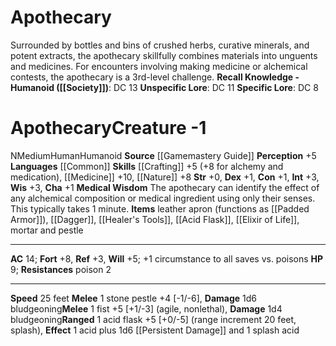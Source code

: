 ﻿---
ac: '14'
alignment: N
all_resistance: null
burrow_speed: null
charisma: '+1'
climb_speed: null
constitution: '+1'
creature_ability:
- Medical Wisdom
creature_family: '[[DATABASE/monsterfamily/Healers|Healers]]'
description: 'Surrounded by bottles and bins of crushed herbs, curative minerals,
  and potent extracts, the apothecary skillfully combines materials into unguents
  and medicines. For encounters involving making medicine or alchemical contests,
  the apothecary is a 3rd-level challenge.<br/><br/><b><u>Recall Knowledge - Humanoid</u>
  ( [[DATABASE/skill/Society|Society]] )</b>: DC 13<br/><b><u>Unspecific Lore</u></b>:
  DC 11<br/><b><u>Specific Lore</u></b>: DC 8'
dexterity: '+1'
element: null
fly_speed: null
fortitude: '+8'
hp: '9'
id: '908'
immunity: null
intelligence: '+3'
land_speed: '25'
language:
- '[[DATABASE/language/Common|Common]]'
level: '-1'
max_speed: '25'
name: Apothecary
perception: '+5'
rarity: Common
reflex: '+3'
resistance:
- poison 2
rus_type_level: null
sense: null
size: Medium
skill:
- '[[DATABASE/skill/Crafting|Crafting]] +5'
- '[[DATABASE/skill/Medicine|Medicine]] +10'
- '[[DATABASE/skill/Nature|Nature]] +8'
source: '[[DATABASE/source/Gamemastery Guide|Gamemastery Guide]]'
speed:
- 25 feet
spell: null
strength: '+0'
strength_req: '0'
strongest_save:
- Fortitude
swim_speed: null
trait:
- '[[DATABASE/trait/Human|Human]]'
- '[[DATABASE/trait/Humanoid|Humanoid]]'
type: Creature
vision: null
weakest_save:
- Reflex
weakness: null
will: '+5'
wisdom: '+3'

---
# Apothecary

Surrounded by bottles and bins of crushed herbs, curative minerals, and potent extracts, the apothecary skillfully combines materials into unguents and medicines. For encounters involving making medicine or alchemical contests, the apothecary is a 3rd-level challenge.
**Recall Knowledge - Humanoid ([[Society]])**: DC 13
**Unspecific Lore**: DC 11
**Specific Lore**: DC 8

# Apothecary<span class="item-type">Creature -1</span>

<span class="trait-alignment item-trait">N</span><span class="trait-size item-trait">Medium</span><span class="item-trait">Human</span><span class="item-trait">Humanoid</span>
**Source** [[Gamemastery Guide]]
**Perception** +5
**Languages** [[Common]]
**Skills** [[Crafting]] +5 (+8 for alchemy and medication), [[Medicine]] +10, [[Nature]] +8
**Str** +0, **Dex** +1, **Con** +1, **Int** +3, **Wis** +3, **Cha** +1
**Medical Wisdom** The apothecary can identify the effect of any alchemical composition or medical ingredient using only their senses. This typically takes 1 minute.
**Items** leather apron (functions as [[Padded Armor]]), [[Dagger]], [[Healer's Tools]], [[Acid Flask]], [[Elixir of Life]], mortar and pestle

---
**AC** 14; **Fort** +8, **Ref** +3, **Will** +5; +1 circumstance to all saves vs. poisons
**HP** 9; **Resistances** poison 2

---
**Speed** 25 feet
<span class="in-box-ability">**Melee** <span class="action-icon">1</span> stone pestle +4 [-1/-6], **Damage** 1d6 bludgeoning</span><span class="in-box-ability">**Melee** <span class="action-icon">1</span> fist +5 [+1/-3] (agile, nonlethal), **Damage** 1d4 bludgeoning</span><span class="in-box-ability">**Ranged** <span class="action-icon">1</span> acid flask +5 [+0/-5] (range increment 20 feet, splash), **Effect** 1 acid plus 1d6 [[Persistent Damage]] and 1 splash acid</span>